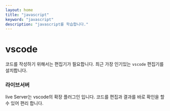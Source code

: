 ```yaml
---
layout: home
title: "javascript"
keyword: "javascript"
description: "javascript를 학습합니다."
---
```


# vscode
코드를 작성하기 위해서는 편집기가 필요합니다. 최근 가장 인기있는 `vscode` 편집기를 설치합니다.

### 라이브서버
live Server는 vscode의 확장 플러그인 입니다. 코드를 편집과 결과를 바로 확인을 할 수 있어 편리 합니다.